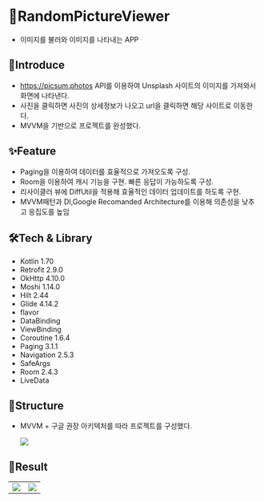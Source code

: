 # 📱RandomPictureViewer

+ 이미지를 불러와 이미지를 나타내는 APP

## 🎤Introduce

+ https://picsum.photos API를 이용하여 Unsplash 사이트의 이미지를 가져와서 화면에 나타낸다.
+ 사진을 클릭하면 사진의 상세정보가 나오고 url을 클릭하면 해당 사이트로 이동한다.
+ MVVM을 기반으로 프로젝트를 완성했다.

## ✨Feature

+ Paging을 이용하여 데이터를 효율적으로 가져오도록 구성.
+ Room을 이용하여 캐시 기능을 구현. 빠른 응답이 가능하도록 구성.
+ 리사이클러 뷰에 DiffUtil을 적용해 효율적인 데이터 업데이트를 하도록 구현.
+ MVVM패턴과 DI,Google Recomanded Architecture를 이용해 의존성을 낮추고 응집도를 높임

## 🛠Tech & Library

+ Kotlin 1.70
+ Retrofit 2.9.0
+ OkHttp 4.10.0
+ Moshi 1.14.0
+ Hilt 2.44
+ Glide 4.14.2
+ flavor
+ DataBinding
+ ViewBinding
+ Coroutine 1.6.4
+ Paging 3.1.1
+ Navigation 2.5.3
+ SafeArgs
+ Room 2.4.3
+ LiveData

## 🎨Structure

+ MVVM + 구글 권장 아키텍처를 따라 프로젝트를 구성했다.

  <img src=https://user-images.githubusercontent.com/59912150/231258327-b9545768-9f07-4777-ae88-29f9192108e6.png>

## 🎉Result

<table>
<tr>
<td><img src=https://user-images.githubusercontent.com/59912150/213112316-b4144902-dbd4-4cba-9adc-c4e41f2b18b4.png></td>
<td><img src=https://user-images.githubusercontent.com/59912150/213112306-c48539af-b72b-4f08-81b1-71b56d415f92.png></td>
</tr>
</table>
